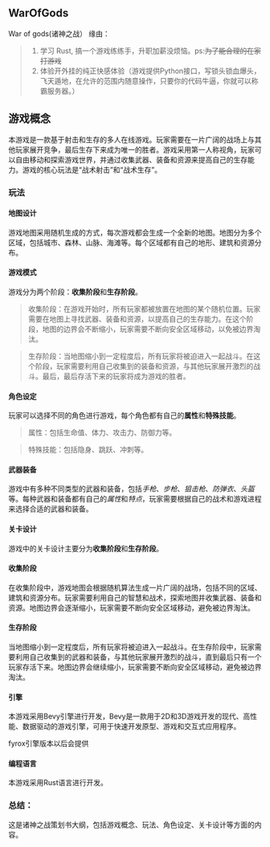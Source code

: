 ## WarOfGods
War of gods(诸神之战）
缘由：
> 1. 学习 Rust, 搞一个游戏练练手，升职加薪没烦恼。ps:~~为了能合理的在家打游戏~~
> 2. 体验开外挂的纯正快感体验（游戏提供Python接口，写锁头锁血爆头，飞天遁地，在允许的范围内随意操作，只要你的代码牛逼，你就可以称霸服务器。）

## 游戏概念
本游戏是一款基于射击和生存的多人在线游戏。玩家需要在一片广阔的战场上与其他玩家展开竞争，最后生存下来成为唯一的胜者。游戏采用第一人称视角，玩家可以自由移动和探索游戏世界，并通过收集武器、装备和资源来提高自己的生存能力。游戏的核心玩法是“战术射击”和“战术生存”。

### 玩法
#### 地图设计
游戏地图采用随机生成的方式，每次游戏都会生成一个全新的地图。地图分为多个区域，包括城市、森林、山脉、海滩等。每个区域都有自己的地形、建筑和资源分布。

#### 游戏模式
游戏分为两个阶段：**收集阶段**和**生存阶段**。

> 收集阶段：在游戏开始时，所有玩家都被放置在地图的某个随机位置。玩家需要在地图上寻找武器、装备和资源，以提高自己的生存能力。在这个阶段，地图的边界会不断缩小，玩家需要不断向安全区域移动，以免被边界淘汰。

> 生存阶段：当地图缩小到一定程度后，所有玩家将被迫进入一起战斗。在这个阶段，玩家需要利用自己收集到的装备和资源，与其他玩家展开激烈的战斗。最后，最后存活下来的玩家将成为游戏的胜者。

#### 角色设定
玩家可以选择不同的角色进行游戏，每个角色都有自己的**属性**和**特殊技能**。

> 属性：包括生命值、体力、攻击力、防御力等。

> 特殊技能：包括隐身、跳跃、冲刺等。

#### 武器装备
游戏中有多种不同类型的武器和装备，包括*手枪*、*步枪*、*狙击枪*、*防弹衣*、*头盔*等。每种武器和装备都有自己的*属性*和*特点*，玩家需要根据自己的战术和游戏进程来选择合适的武器和装备。


#### 关卡设计
游戏中的关卡设计主要分为**收集阶段**和**生存阶段**。

#### 收集阶段
在收集阶段中，游戏地图会根据随机算法生成一片广阔的战场，包括不同的区域、建筑和资源分布。玩家需要利用自己的智慧和战术，探索地图并收集武器、装备和资源。地图边界会逐渐缩小，玩家需要不断向安全区域移动，避免被边界淘汰。

#### 生存阶段
当地图缩小到一定程度后，所有玩家将被迫进入一起战斗。在生存阶段中，玩家需要利用自己收集到的武器和装备，与其他玩家展开激烈的战斗，直到最后只有一个玩家存活下来。地图边界会继续缩小，玩家需要不断向安全区域移动，避免被边界淘汰。


#### 引擎
本游戏采用Bevy引擎进行开发，Bevy是一款用于2D和3D游戏开发的现代、高性能、数据驱动的游戏引擎，可用于快速开发原型、游戏和交互式应用程序。

fyrox引擎版本以后会提供

#### 编程语言
本游戏采用Rust语言进行开发。

### 总结：
这是诸神之战策划书大纲，包括游戏概念、玩法、角色设定、关卡设计等方面的内容。